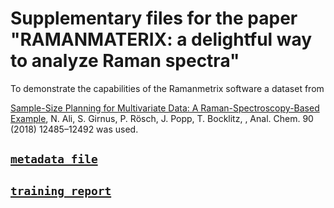 # Supplementary files for the paper "RAMANMATERIX: a delightful way to analyze Raman spectra"

To demonstrate the capabilities of the Ramanmetrix software a dataset from 

[Sample-Size Planning for Multivariate Data: A Raman-Spectroscopy-Based Example](https://doi.org/10.1021/acs.analchem.8b02167), N. Ali, S. Girnus, P. Rösch, J. Popp, T. Bocklitz, , Anal. Chem. 90 (2018) 12485–12492 was used.

## [`metadata file`](https://github.com/Bocklitz-Lab/supplementary_files/metadata)

## [`training report`](https://github.com/Bocklitz-Lab/supplementary_files/report)
